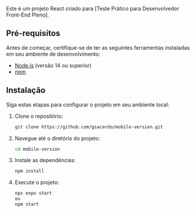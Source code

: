 Este é um projeto React criado para [Teste Prático para Desenvolvedor Front-End Pleno].

## Pré-requisitos

Antes de começar, certifique-se de ter as seguintes ferramentas instaladas em seu ambiente de desenvolvimento:

- [Node.js](https://nodejs.org/) (versão 14 ou superior)
- [npm](https://www.npmjs.com/)

## Instalação

Siga estas etapas para configurar o projeto em seu ambiente local:

1. Clone o repositório:

   ```sh
   git clone https://github.com/gsacardo/mobile-version.git

2. Navegue até o diretório do projeto:
    ```sh
    cd mobile-version

3. Instale as dependências:

    ```sh
    npm install

4. Execute o projeto:

    ```sh
    npx expo start
    ou
    npm start
    ```

